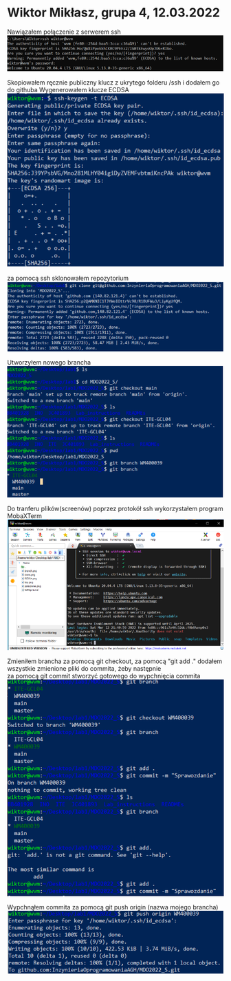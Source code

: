 # Wiktor Mikłasz, grupa 4, 12.03.2022


Nawiązałem połączenie z serwerem ssh
![](ecdsa.png)


Skopiowałem ręcznie publiczny klucz z ukrytego folderu /ssh i dodałem go do githuba
Wygenerowałem klucze ECDSA <br />
![](key.png)


za pomocą ssh sklonowałem repozytorium <br />
![](clone.png)


Utworzyłem nowego brancha                
![](branch.png)


Do tranferu plików(screenów) poprzez protokół ssh wykorzystałem program MobaXTerm
![](term.png)


Zmieniłem brancha za pomocą git checkout, za pomocą "git add ." dodałem wszystkie zmienione pliki do commita, żeby następnie <br />
za pomocą git commit stworzyć gotowego do wypchnięcia commita
![](commit.png)


Wypchnąłem commita za pomocą git push origin (nazwa mojego brancha)
![](push.png)
